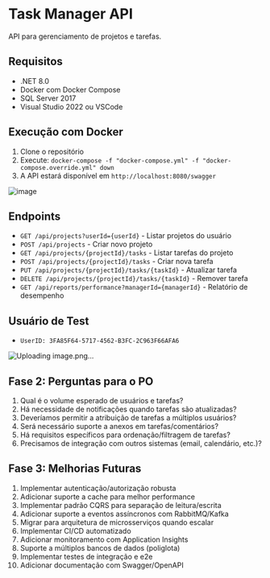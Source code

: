 # Task Manager API

API para gerenciamento de projetos e tarefas.

## Requisitos

- .NET 8.0
- Docker com Docker Compose
- SQL Server 2017
- Visual Studio 2022 ou VSCode

## Execução com Docker

1. Clone o repositório
2. Execute: `docker-compose -f "docker-compose.yml" -f "docker-compose.override.yml" down`
3. A API estará disponível em `http://localhost:8080/swagger`

![image](https://github.com/user-attachments/assets/ccac2be0-ff70-46d4-a695-9ddf87f583b6)

## Endpoints

- `GET /api/projects?userId={userId}` - Listar projetos do usuário
- `POST /api/projects` - Criar novo projeto
- `GET /api/projects/{projectId}/tasks` - Listar tarefas do projeto
- `POST /api/projects/{projectId}/tasks` - Criar nova tarefa
- `PUT /api/projects/{projectId}/tasks/{taskId}` - Atualizar tarefa
- `DELETE /api/projects/{projectId}/tasks/{taskId}` - Remover tarefa
- `GET /api/reports/performance?managerId={managerId}` - Relatório de desempenho

## Usuário de Test

- `UserID: 3FA85F64-5717-4562-B3FC-2C963F66AFA6`

![Uploading image.png…]()


## Fase 2: Perguntas para o PO

1. Qual é o volume esperado de usuários e tarefas?
2. Há necessidade de notificações quando tarefas são atualizadas?
3. Deveríamos permitir a atribuição de tarefas a múltiplos usuários?
4. Será necessário suporte a anexos em tarefas/comentários?
5. Há requisitos específicos para ordenação/filtragem de tarefas?
6. Precisamos de integração com outros sistemas (email, calendário, etc.)?

## Fase 3: Melhorias Futuras

1. Implementar autenticação/autorização robusta
2. Adicionar suporte a cache para melhor performance
3. Implementar padrão CQRS para separação de leitura/escrita
4. Adicionar suporte a eventos assíncronos com RabbitMQ/Kafka
5. Migrar para arquitetura de microsserviços quando escalar
6. Implementar CI/CD automatizado
7. Adicionar monitoramento com Application Insights
8. Suporte a múltiplos bancos de dados (poliglota)
9. Implementar testes de integração e e2e
10. Adicionar documentação com Swagger/OpenAPI
